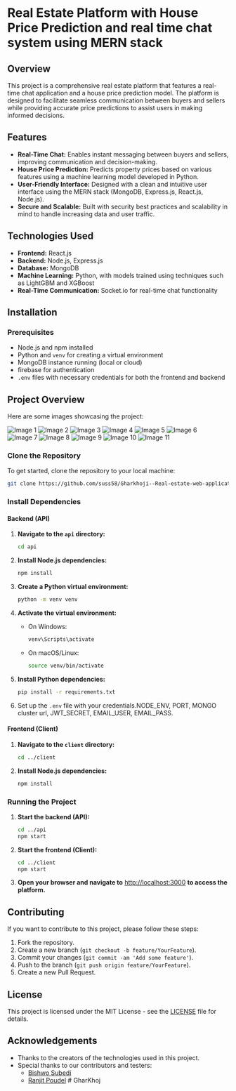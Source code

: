 

# Real Estate Platform with House Price Prediction and real time chat system using MERN stack

## Overview

This project is a comprehensive real estate platform that features a real-time chat application and a house price prediction model. The platform is designed to facilitate seamless communication between buyers and sellers while providing accurate price predictions to assist users in making informed decisions.

## Features

- **Real-Time Chat:** Enables instant messaging between buyers and sellers, improving communication and decision-making.
- **House Price Prediction:** Predicts property prices based on various features using a machine learning model developed in Python.
- **User-Friendly Interface:** Designed with a clean and intuitive user interface using the MERN stack (MongoDB, Express.js, React.js, Node.js).
- **Secure and Scalable:** Built with security best practices and scalability in mind to handle increasing data and user traffic.

## Technologies Used

- **Frontend:** React.js
- **Backend:** Node.js, Express.js
- **Database:** MongoDB
- **Machine Learning:** Python, with models trained using techniques such as LightGBM and XGBoost
- **Real-Time Communication:** Socket.io for real-time chat functionality


## Installation

### Prerequisites

- Node.js and npm installed
- Python and `venv` for creating a virtual environment
- MongoDB instance running (local or cloud)
- firebase for authentication
- `.env` files with necessary credentials for both the frontend and backend
## Project Overview

Here are some images showcasing the project:

![Image 1](assets/1.png)
![Image 2](assets/2.png)
![Image 3](assets/3.png)
![Image 4](assets/4.png)
![Image 5](assets/5.png)
![Image 6](assets/6.png)
![Image 7](assets/7.png)
![Image 8](assets/8.png)
![Image 9](assets/9.png)
![Image 10](assets/10.png)
![Image 11](assets/11.png)


### Clone the Repository

To get started, clone the repository to your local machine:

```bash
git clone https://github.com/suss58/Gharkhoji--Real-estate-web-application-with-real-time-chat-system-and-house-price-prediction-system.git
```

### Install Dependencies

#### Backend (API)

1. **Navigate to the `api` directory:**

    ```bash
    cd api
    ```

2. **Install Node.js dependencies:**

    ```bash
    npm install
    ```

3. **Create a Python virtual environment:**

    ```bash
    python -m venv venv
    ```

4. **Activate the virtual environment:**
    - On Windows:

        ```bash
        venv\Scripts\activate
        ```
    - On macOS/Linux:

        ```bash
        source venv/bin/activate
        ```

5. **Install Python dependencies:**

    ```bash
    pip install -r requirements.txt
    ```

6. Set up the `.env` file with your credentials.NODE_ENV, 
PORT, 
MONGO cluster url, 
JWT_SECRET, 
EMAIL_USER, 
EMAIL_PASS. 


#### Frontend (Client)

1. **Navigate to the `client` directory:**

    ```bash
    cd ../client
    ```

2. **Install Node.js dependencies:**

    ```bash
    npm install
    ```


### Running the Project

1. **Start the backend (API):**

    ```bash
    cd ../api
    npm start
    ```

2. **Start the frontend (Client):**

    ```bash
    cd ../client
    npm start
    ```

3. **Open your browser and navigate to** [http://localhost:3000](http://localhost:3000) **to access the platform.**

## Contributing

If you want to contribute to this project, please follow these steps:

1. Fork the repository.
2. Create a new branch (`git checkout -b feature/YourFeature`).
3. Commit your changes (`git commit -am 'Add some feature'`).
4. Push to the branch (`git push origin feature/YourFeature`).
5. Create a new Pull Request.

## License

This project is licensed under the MIT License - see the [LICENSE](LICENSE) file for details.

## Acknowledgements

- Thanks to the creators of the technologies used in this project.
- Special thanks to our contributors and testers:
  - [Bishwo Subedi](https://github.com/BishwoSubedi)
  - [Ranjit Poudel](https://github.com/RpRanjit)
#   G h a r K h o j  
 